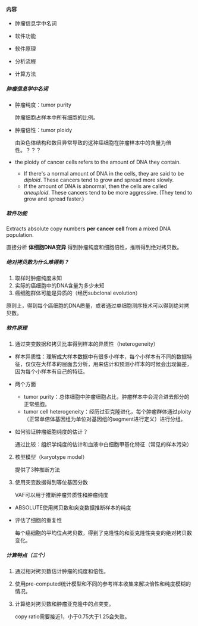 #### 内容

- 肿瘤信息学中名词

- 软件功能
- 软件原理
- 分析流程
- 计算方法



##### 肿瘤信息学中名词

- 肿瘤纯度：tumor purity

  肿瘤细胞占样本中所有细胞的比例。

- 肿瘤倍性：tumor ploidy

  由染色体结构和数目异常导致的这种癌细胞在肿瘤样本中的含量为倍性。？？？

- the ploidy of cancer cells refers to the amount of DNA they contain.

  - If there's a normal amount of DNA in the cells, they are said to be *diploid*. These cancers tend to grow and spread more slowly.
  - If the amount of DNA is abnormal, then the cells are called *aneuploid*. These cancers tend to be more aggressive. (They tend to grow and spread faster.)



##### 软件功能

Extracts absolute copy numbers **per cancer cell** from a mixed DNA population.

直接分析  **体细胞DNA变异**  得到肿瘤纯度和细胞倍性，推断得到绝对拷贝数。



##### 绝对拷贝数为什么难得到？

1. 取样时肿瘤纯度未知
2. 实际的癌细胞中的DNA含量为多少未知
3. 癌细胞群体可能是异质的（经历subclonal evolution）

原则上，得到每个癌细胞的DNA质量，或者通过单细胞测序技术可以得到绝对拷贝数。



##### 软件原理

1. 通过突变数据和拷贝比率得到样本的异质性（heterogeneity）

- 样本异质性：理解成大样本数据中有很多小样本，每个小样本有不同的数据特征，仅仅在大样本的层面去分析，用来估计和预测小样本的时候会出现偏差，因为每个小样本有自己的特征。

- 两个方面

  - tumor purity：总体细胞中肿瘤细胞占比，肿瘤样本中会混合进去部分的正常细胞。
  - tumor cell heterogeneity：经历过亚克隆进化，每个肿瘤群体通过ploity（正常单倍体基因组为单位对基因组的segment进行定义）进行分组。

- 如何验证肿瘤细胞纯度的估计？

  通过比较：组织学纯度的估计和血液中白细胞甲基化特征（常见的样本污染）

  

2. 核型模型（karyotype model）

   提供了3种推断方法



2. 使用突变数据得到等位基因分数

   VAF可以用于推断肿瘤异质性和肿瘤纯度

- ABSOLUTE使用拷贝数和突变数据推断样本的纯度

- 评估了细胞的重复性

  每个癌细胞的平均位点拷贝数，得到了克隆性的和亚克隆性突变的绝对拷贝数变化。



##### 计算特点（三个）

1. 通过相对拷贝数估计肿瘤的纯度和倍性。

2. 使用pre-computed统计模型和不同的参考样本收集来解决倍性和纯度模糊的情况。

3. 计算绝对拷贝数和肿瘤亚克隆中的点突变。

   copy ratio需要接近1，小于0.75大于1.25会失败。















   